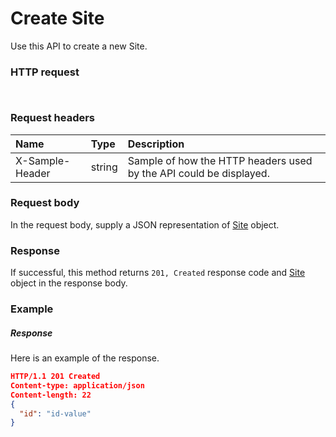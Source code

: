 # Create Site

Use this API to create a new Site.
### HTTP request
```http


```
### Request headers
| Name       | Type | Description|
|:---------------|:--------|:----------|
| X-Sample-Header  | string  | Sample of how the HTTP headers used by the API could be displayed.|

### Request body
In the request body, supply a JSON representation of [Site](../resources/site.md) object.


### Response
If successful, this method returns `201, Created` response code and [Site](../resources/site.md) object in the response body.

### Example
##### Response
Here is an example of the response.
```json
HTTP/1.1 201 Created
Content-type: application/json
Content-length: 22
{
  "id": "id-value"
}
```
